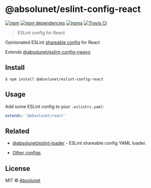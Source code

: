 # @absolunet/eslint-config-react

[![npm](https://img.shields.io/npm/v/@absolunet/eslint-config-react.svg)](https://www.npmjs.com/package/@absolunet/eslint-config-react)
[![npm dependencies](https://david-dm.org/absolunet/eslint-config/status.svg?path=packages/react)](https://david-dm.org/absolunet/eslint-config?path=packages/react)
[![npms](https://badges.npms.io/%40absolunet%2Feslint-config-react.svg)](https://npms.io/search?q=%40absolunet%2Feslint-config-react)
[![Travis CI](https://api.travis-ci.org/absolunet/eslint-config.svg?branch=master)](https://travis-ci.org/absolunet/eslint-config/builds)

> ESLint config for React

Opinionated ESLint [shareable config](https://eslint.org/docs/developer-guide/shareable-configs.html) for React

Extends [@absolunet/eslint-config-nwayo](https://github.com/absolunet/eslint-config)


## Install

```
$ npm install @absolunet/eslint-config-react
```


## Usage

Add some ESLint config to your `.eslintrc.yaml`:

```yaml
extends: '@absolunet/react'
```


## Related

- [@absolunet/eslint-loader](https://github.com/absolunet/node-eslint-loader) - ESLint shareable config YAML loader.

- [Other configs](https://github.com/absolunet/eslint-config)


## License
MIT © [Absolunet](https://absolunet.com)
